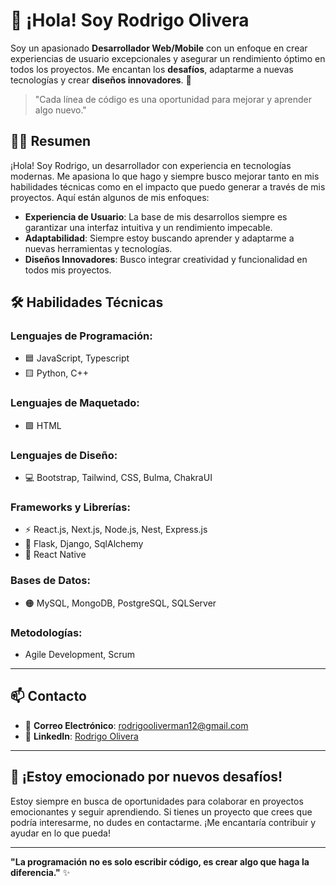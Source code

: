 # 👋 ¡Hola! Soy Rodrigo Olivera

Soy un apasionado **Desarrollador Web/Mobile** con un enfoque en crear experiencias de usuario excepcionales y asegurar un rendimiento óptimo en todos los proyectos. Me encantan los **desafíos**, adaptarme a nuevas tecnologías y crear **diseños innovadores**. 🚀

> "Cada línea de código es una oportunidad para mejorar y aprender algo nuevo." 

## 🧑‍💻 **Resumen**

¡Hola! Soy Rodrigo, un desarrollador con experiencia en tecnologías modernas. Me apasiona lo que hago y siempre busco mejorar tanto en mis habilidades técnicas como en el impacto que puedo generar a través de mis proyectos. Aquí están algunos de mis enfoques:

- **Experiencia de Usuario**: La base de mis desarrollos siempre es garantizar una interfaz intuitiva y un rendimiento impecable.
- **Adaptabilidad**: Siempre estoy buscando aprender y adaptarme a nuevas herramientas y tecnologías.
- **Diseños Innovadores**: Busco integrar creatividad y funcionalidad en todos mis proyectos.

## 🛠️ **Habilidades Técnicas**

### **Lenguajes de Programación:**
- 🟦 JavaScript, Typescript
- 🟨 Python, C++

### **Lenguajes de Maquetado:**
- 🟩 HTML

### **Lenguajes de Diseño:**
- 💻 Bootstrap, Tailwind, CSS, Bulma, ChakraUI

### **Frameworks y Librerías:**
- ⚡ React.js, Next.js, Node.js, Nest, Express.js
- 🐍 Flask, Django, SqlAlchemy
- 📱 React Native

### **Bases de Datos:**
- 🟠 MySQL, MongoDB, PostgreSQL, SQLServer

### **Metodologías:**
- Agile Development, Scrum

---

## 📫 **Contacto**

- 📧 **Correo Electrónico**: [rodrigooliverman12@gmail.com](mailto:rodrigooliverman12@gmail.com)
- 💼 **LinkedIn**: [Rodrigo Olivera](https://www.linkedin.com/in/rodrigo-olivera-4b1407219/)

---

## 🚀 ¡Estoy emocionado por nuevos desafíos!

Estoy siempre en busca de oportunidades para colaborar en proyectos emocionantes y seguir aprendiendo. Si tienes un proyecto que crees que podría interesarme, no dudes en contactarme. ¡Me encantaría contribuir y ayudar en lo que pueda!

---

**"La programación no es solo escribir código, es crear algo que haga la diferencia."** ✨

